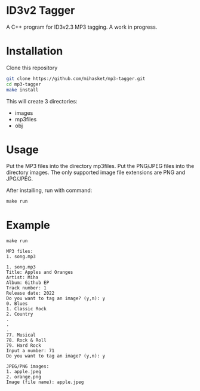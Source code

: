 # ID3v2 Tagger
A C++ program for ID3v2.3 MP3 tagging.
A work in progress.

# Installation
Clone this repository
```bash
git clone https://github.com/mihasket/mp3-tagger.git
cd mp3-tagger
make install
```
This will create 3 directories:
- images 
- mp3files
- obj

# Usage
Put the MP3 files into the directory mp3files. Put the PNG/JPEG files into the directory images.
The only supported image file extensions are PNG and JPG/JPEG.

After installing, run with command:
```
make run
```

# Example
```
make run

MP3 files:
1. song.mp3

1. song.mp3
Title: Apples and Oranges
Artist: Miha
Album: Github EP
Track number: 1
Release date: 2022
Do you want to tag an image? (y,n): y
0. Blues
1. Classic Rock
2. Country
.
.
.
77. Musical
78. Rock & Roll
79. Hard Rock
Input a number: 71
Do you want to tag an image? (y,n): y

JPEG/PNG images:
1. apple.jpeg
2. orange.png
Image (file name): apple.jpeg
```